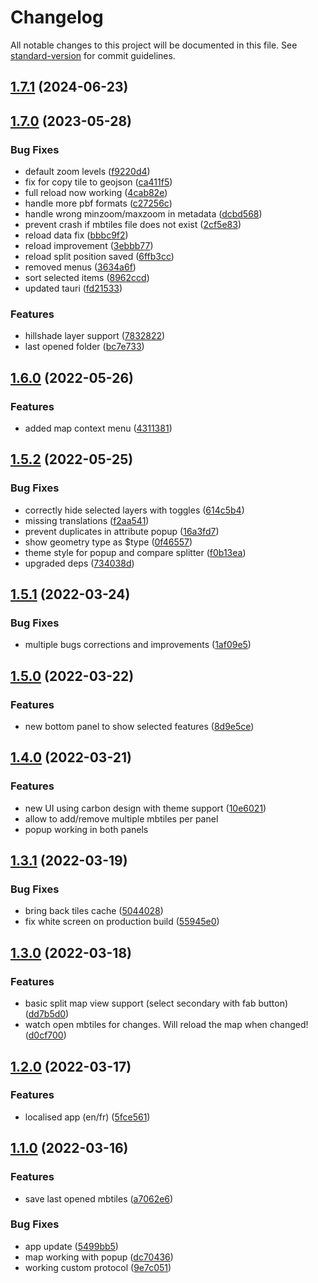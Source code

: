 # Changelog

All notable changes to this project will be documented in this file. See [standard-version](https://github.com/conventional-changelog/standard-version) for commit guidelines.

## [1.7.1](https://github.com/Akylas/mbview-rs/compare/v1.7.0...v1.7.1) (2024-06-23)

## [1.7.0](https://github.com/Akylas/mbview-rs/compare/v1.6.0...v1.7.0) (2023-05-28)


### Bug Fixes

* default zoom levels ([f9220d4](https://github.com/Akylas/mbview-rs/commit/f9220d4cf1154989a43bd0c30d48b471c6b4fb3e))
* fix for copy tile to geojson ([ca411f5](https://github.com/Akylas/mbview-rs/commit/ca411f5bfa5253b9f73bf8ba0a0a0e0fda551433))
* full reload now working ([4cab82e](https://github.com/Akylas/mbview-rs/commit/4cab82e7252bb7534541d7c6aca8672491435ab4))
* handle more pbf formats ([c27256c](https://github.com/Akylas/mbview-rs/commit/c27256c1f7be20dc267256192d2dcbf3b473d642))
* handle wrong minzoom/maxzoom in metadata ([dcbd568](https://github.com/Akylas/mbview-rs/commit/dcbd56844291de2bd8c581465bb7cea17018de14))
* prevent crash if mbtiles file does not exist ([2cf5e83](https://github.com/Akylas/mbview-rs/commit/2cf5e83024e8d6dac035cd098947220f38b9186e))
* reload data fix ([bbbc9f2](https://github.com/Akylas/mbview-rs/commit/bbbc9f26e6e1d399b0e2e0527b36608923f70bba))
* reload improvement ([3ebbb77](https://github.com/Akylas/mbview-rs/commit/3ebbb7748666cfce1903378a802d5854a1bd08ba))
* reload split position saved ([6ffb3cc](https://github.com/Akylas/mbview-rs/commit/6ffb3cc682d4665894f5dbfef4095ad1e1549673))
* removed menus ([3634a6f](https://github.com/Akylas/mbview-rs/commit/3634a6fc62e4310c0d7d3ff3d4c653adf37dd8ec))
* sort selected items ([8962ccd](https://github.com/Akylas/mbview-rs/commit/8962ccde4ab271ade528f7db6d33af366ed0a035))
* updated tauri ([fd21533](https://github.com/Akylas/mbview-rs/commit/fd215336d831678916bf74ed759e299039333550))


### Features

* hillshade layer support ([7832822](https://github.com/Akylas/mbview-rs/commit/783282270a82d6f48fa27dd790ce6ab8694a02a7))
* last opened folder ([bc7e733](https://github.com/Akylas/mbview-rs/commit/bc7e7331fa68a55839e0a31eb15af9456f8a68cf))



## [1.6.0](https://github.com/Akylas/mbview-rs/compare/v1.5.2...v1.6.0) (2022-05-26)


### Features

* added map context menu ([4311381](https://github.com/Akylas/mbview-rs/commit/4311381f11839a56fc100229874b4973ce2653d8))



## [1.5.2](https://github.com/Akylas/mbview-rs/compare/v1.5.1...v1.5.2) (2022-05-25)


### Bug Fixes

* correctly hide selected layers with toggles ([614c5b4](https://github.com/Akylas/mbview-rs/commit/614c5b44b75dba8c46c7b042ad5a661831c09bc0))
* missing translations ([f2aa541](https://github.com/Akylas/mbview-rs/commit/f2aa54169ec8a7d54f10248ed23b8809d1add24e))
* prevent duplicates in attribute popup ([16a3fd7](https://github.com/Akylas/mbview-rs/commit/16a3fd730cdd9c7b7ffbc2e889b4c42127e8c3bf))
* show geometry type as $type ([0f46557](https://github.com/Akylas/mbview-rs/commit/0f465579947822fbd5040a876814a9e3613e3b40))
* theme style for popup and compare splitter ([f0b13ea](https://github.com/Akylas/mbview-rs/commit/f0b13ea80c60975a59eb895a6d694162dc139a77))
* upgraded deps ([734038d](https://github.com/Akylas/mbview-rs/commit/734038df860d7549c0bee00584691da6591cf640))



## [1.5.1](https://github.com/Akylas/mbview-rs/compare/v1.5.0...v1.5.1) (2022-03-24)


### Bug Fixes

* multiple bugs corrections and improvements ([1af09e5](https://github.com/Akylas/mbview-rs/commit/1af09e5e07517c042ad1f9c01d79b03d3543228e))



## [1.5.0](https://github.com/Akylas/mbview-rs/compare/v1.4.0...v1.5.0) (2022-03-22)


### Features

* new bottom panel to show selected features ([8d9e5ce](https://github.com/Akylas/mbview-rs/commit/8d9e5ce5d6039132aad2b8752299a63a01b73509))



## [1.4.0](https://github.com/Akylas/mbview-rs/compare/v1.3.1...v1.4.0) (2022-03-21)


### Features

* new UI using carbon design with theme support ([10e6021](https://github.com/Akylas/mbview-rs/commit/10e60217a43aac78532f9574d890365fcc506a58))
* allow to add/remove multiple mbtiles per panel
* popup working in both panels

## [1.3.1](https://github.com/Akylas/mbview-rs/compare/v1.3.0...v1.3.1) (2022-03-19)


### Bug Fixes

* bring back tiles cache ([5044028](https://github.com/Akylas/mbview-rs/commit/5044028dee01384974d4e07b2ab68ba5437f4adf))
* fix white screen on production build ([55945e0](https://github.com/Akylas/mbview-rs/commit/55945e020270a5e03ccdfee3c42af397f36997cb))



## [1.3.0](https://github.com/Akylas/mbview-rs/compare/v1.2.0...v1.3.0) (2022-03-18)


### Features

* basic split map view support (select secondary with fab button) ([dd7b5d0](https://github.com/Akylas/mbview-rs/commit/dd7b5d0b19859d2cfc6b38450edea3f324dd278b))
* watch open mbtiles for changes. Will reload the map when changed! ([d0cf700](https://github.com/Akylas/mbview-rs/commit/d0cf70043c94cc9a160daebac7fc5e19e765f971))

## [1.2.0](https://github.com/Akylas/mbview-rs/compare/v1.1.0...v1.2.0) (2022-03-17)


### Features

* localised app (en/fr) ([5fce561](https://github.com/Akylas/mbview-rs/commit/5fce5611f98a9d671c8b143f652b3c8d9033de59))

## [1.1.0](https://github.com/farfromrefug/mbview-rs/compare/v1.0.0...v1.1.0) (2022-03-16)


### Features

* save last opened mbtiles ([a7062e6](https://github.com/farfromrefug/mbview-rs/commit/a7062e6d1d52fc9f09fef3ef6f94e1b3384a4a4e))


### Bug Fixes

* app update ([5499bb5](https://github.com/farfromrefug/mbview-rs/commit/5499bb519276269650bc1be7d42f7ea392aed065))
* map working with popup ([dc70436](https://github.com/farfromrefug/mbview-rs/commit/dc7043664485636e58e56ba97114295866a2e873))
* working custom protocol ([9e7c051](https://github.com/farfromrefug/mbview-rs/commit/9e7c0515f16c7d245ab29e0ad81ced361433e72f))
